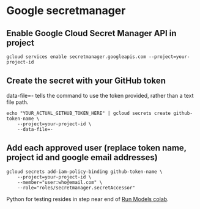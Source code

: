 # Google secretmanager

## Enable Google Cloud Secret Manager API in project

	gcloud services enable secretmanager.googleapis.com --project=your-project-id

## Create the secret with your GitHub token
data-file=- tells the command to use the token provided, rather than a text file path.

	echo "YOUR_ACTUAL_GITHUB_TOKEN_HERE" | gcloud secrets create github-token-name \
	    --project=your-project-id \
	    --data-file=-

## Add each approved user (replace token name, project id and google email addresses)

	gcloud secrets add-iam-policy-binding github-token-name \
	    --project=your-project-id \
	    --member="user:who@email.com" \
	    --role="roles/secretmanager.secretAccessor"


Python for testing resides in step near end of [Run Models colab](../../../../realitystream/).